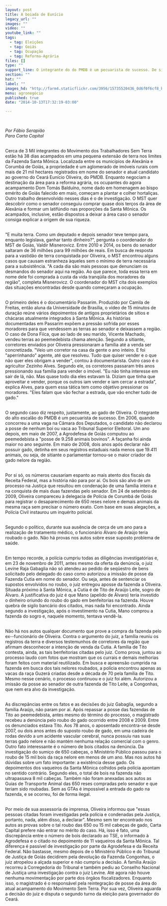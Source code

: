 ```yaml
---
layout: post
title: A boiada de Eunício
legacy_url: ""
images: ""
video: ""
youtube_link: ""
tags:
  - tag: Eleições
  - tag: Goiás
  - tag: Ocupação
  - tag: Reforma-Agrária
files: []
type: ""
support_line: O integrante do do PMDB é um pecuarista de sucesso. De sitiante o parlamentar tornou-se o maior criador de gado da região.
section: ""
hat: ""
label: ""
images_hd: "http://farm4.staticflickr.com/3956/15735520436_0d6f0f6cf8_b.jpg"
menu: agronegócio
published: true
date: "2014-10-13T17:32:19-03:00"

---
```

<p>&nbsp;</p>

<p><em>Por F&aacute;bio Serapi&atilde;o&nbsp;<br />
Para Carta Capital</em></p>

<p><br />
Cerca de 3 Mil integrantes do Movimento dos Trabalhadores Sem Terra est&atilde;o h&aacute; 38 dias acampados em uma pequena extens&atilde;o de terra nos limites da Fazenda Santa M&ocirc;nica. Localizada entre os munic&iacute;pios de Alex&acirc;nia e Corumb&aacute; de Goi&aacute;s, a propriedade &eacute; um aglomerado de im&oacute;veis rurais com mais de 21 mil hectares registrados em nome do senador e atual candidato ao governo do Cear&aacute; Eun&iacute;cio Oliveira, do PMDB. Enquanto negociam a destina&ccedil;&atilde;o da &aacute;rea para a reforma agr&aacute;ria, os ocupantes do agora acampamento Dom Tom&aacute;s Baldu&iacute;no, nome dado em homenagem ao bispo em&eacute;rito de Goi&aacute;s falecido em maio, come&ccedil;am a plantar e colher hortali&ccedil;as. Outro trabalho desenvolvido nesses dias &eacute; o de investiga&ccedil;&atilde;o. O MST quer descobrir como o senador conseguiu comprar quase dois ter&ccedil;os da &aacute;rea de Alex&acirc;nia e formar um latif&uacute;ndio nas propor&ccedil;&otilde;es da Santa M&ocirc;nica. Os acampados, inclusive, est&atilde;o dispostos a deixar a &aacute;rea caso o senador consiga explicar a origem de sua riqueza.</p>

<p><br />
&quot;E muita terra. Como um deputado e depois senador teve tempo para, enquanto legislava, ganhar tanto dinheiro?&quot;, pergunta o coordenador do MST de Goi&aacute;s, Valdir Misnerovicz. Entre 2010 e 2014, os bens do senador saltaram de 36&nbsp;milh&otilde;es para 99 milh&otilde;es de reais. Em busca de resposta para a vastid&atilde;o de terra conquistada por Oliveira, o MST encontrou alguns casos que causam estranheza &agrave;queles sem o m&iacute;nimo de terra necess&aacute;ria para a subsist&ecirc;ncia. &quot;A cada dia s&atilde;o mais pessoas que denunciam os desmandos do senador aqui na regi&atilde;o. Ao que parece, toda essa terra em nome dele foi comprada &agrave; custa da vida tranq&uuml;ila dos moradores da regi&atilde;o&quot;, completa Misnerovicz. O coordenador do MST cita dois exemplos das situa&ccedil;&otilde;es encontradas desde quando come&ccedil;aram a ocupa&ccedil;&atilde;o.</p>

<p><br />
O primeiro deles &eacute; o document&aacute;rio Passarim. Produzido por Camila de Freitas, ent&atilde;o aluna da Universidade de Bras&iacute;lia, o v&iacute;deo de 15 minutos de dura&ccedil;&atilde;o re&uacute;ne v&aacute;rios depoimentos de antigos propriet&aacute;rios de s&iacute;tios e ch&aacute;caras atualmente integrados &agrave; Santa M&ocirc;nica. As hist&oacute;rias documentadas em Passarim exp&otilde;em a press&atilde;o sofrida por esses moradores para que vendessem as terras ao senador e deixassem a regi&atilde;o. O caso de Dona Fi&iacute;ca, que ao lado de seu marido, Vicente Machado, vendeu terras ao peemedebista chama aten&ccedil;&atilde;o. Segundo a sitiante, corretores enviados por Oliveira pressionaram a fam&iacute;lia at&eacute; a venda ser concretizada. &quot;Veio um corretor na casa da gente o ano inteiro. E foi &quot;aperrinhando&quot; agente, at&eacute; que resolveu. Tudo que quiser vender e o que n&atilde;o quer eles obrigam a vender&quot;, contou &agrave; documentarista. Outro caso &eacute; o agricultor Zezinho Alves. Segundo ele, os corretores passaram tr&ecirc;s anos pressionando sua fam&iacute;lia para vender o im&oacute;vel. &quot;Eu n&atilde;o tinha interesse em sair de l&aacute;, n&atilde;o. Mas quase todo dia eles estavam l&aacute;. Diziam que tinha que aproveitar e vender, porque os outros iam vender e iam cercar a estrada&quot;, explica Alves, para quem essa t&aacute;tica tem como objetivo pressionar os moradores. &quot;Eles falam que v&atilde;o fechar a estrada, que v&atilde;o encher tudo de gado.&quot;</p>

<p><br />
O segundo caso diz respeito, justamente, ao gado de Oliveira. O integrante do alto escal&atilde;o do PMDB &eacute; um pecuarista de sucesso. Em 2006, quando concorreu a uma vaga na C&acirc;mara dos Deputados, o candidato n&atilde;o declarou a posse de nenhum boi ou vaca ao Tribunal Superior Eleitoral. Um ano depois, em maio de 2007, a Agrodefesa de Goi&aacute;s computou ao peemedebista a &quot;posse de 9.258 animais bovinos&quot;. A fa&ccedil;anha foi ainda maior no ano seguinte. Em maio de 2008, dois anos ap&oacute;s declarar n&atilde;o possuir gado, detinha em seus registros estaduais nada menos que 19.411 animais, ou seja, de sitiante o parlamentar tornou-se o maior criador de gado nelore da regi&atilde;o.</p>

<p><br />
Por si s&oacute;, os n&uacute;meros causariam espanto ao mais atento dos fiscais da Receita Federal, mas a hist&oacute;ria n&atilde;o para por a&iacute;. Os bois s&atilde;o alvo de um processo na Justi&ccedil;a que resultou em condena&ccedil;&atilde;o de uma fam&iacute;lia inteira e na conquista de mais duas fazendas pelo senador. Em 24 de setembro de 2009, Oliveira compareceu &agrave; delegacia de Pol&iacute;cia de Corumb&aacute; de Goi&aacute;s para registrar o desaparecimento de 650 reses nelore e demais animais da mesma ra&ccedil;a sem precisar o n&uacute;mero exato. Com base em suas alega&ccedil;&otilde;es, a Pol&iacute;cia Civil instaurou um inqu&eacute;rito policial.</p>

<p><br />
Segundo o pol&iacute;tico, durante sua aus&ecirc;ncia de cerca de um ano para a realiza&ccedil;&atilde;o de tratamento m&eacute;dico, o funcion&aacute;rio &Aacute;lvaro de Ara&uacute;jo teria roubado o gado. N&atilde;o h&aacute; provas nos autos sobre esse suposto problema de sa&uacute;de.</p>

<p><br />
Em tempo recorde, a pol&iacute;cia cumpriu todas as dilig&ecirc;ncias investigat&oacute;rias e, em 23 de novembro de 2011, antes mesmo da oferta da den&uacute;ncia, o juiz Levine Raja Gabaglia n&atilde;o s&oacute; atendeu ao pedido de seq&uuml;estro de bens solicitado pelo delegado do caso como autorizou a imiss&atilde;o de posse da Fazenda Cutia em nome do senador. Ou seja, antes de sentenciar os supostos envolvidos no roubo, o juiz entregou aposse da fazenda a Oliveira. Situada pr&oacute;ximo &agrave; Santa M&ocirc;nica, a Cutia &eacute; de Tito de Ara&uacute;jo Leite, sogro de &Aacute;lvaro. A justificativa do juiz &eacute; que Mano (apelido de &Aacute;lvaro) teria investido o dinheiro oriundo do roubo do gado em benfeitorias na fazenda. Houve quebra de sigilo banc&aacute;rio dos citados, mas nada foi encontrado. Ainda segundo a investiga&ccedil;&atilde;o, ap&oacute;s o investimento na Cutia, Mano comprou a fazenda do sogro e, naquele momento, tentava vend&ecirc;-la.</p>

<p><br />
N&atilde;o h&aacute; nos autos qualquer documento que prove a compra da fazenda pelo ex--funcion&aacute;rio de Oliveira. Contra o argumento do juiz, a fam&iacute;lia reuniu os registros da terra e diversos testemunhos de corretores da regi&atilde;o que afirmam desconhecer a inten&ccedil;&atilde;o de venda da Cutia. A fam&iacute;lia de Tito contesta, ainda, as tais benfeitorias citadas pelo juiz. Como prova, juntou ao processo laudo com fotos que mostram que os currais e demais melhorias foram feitos com material reutilizado. Em busca e apreens&atilde;o cumprida na fazenda em busca dos tais nelores roubados, a pol&iacute;cia encontrou apenas as vacas da ra&ccedil;a Guzer&aacute; criadas desde a d&eacute;cada de 70 pela fam&iacute;lia de Tito. Mesmo nesse cen&aacute;rio, o processo continuou e o juiz foi al&eacute;m. Autorizou a imiss&atilde;o da posse ao senador de outra fazenda de Tito Leite, a Congonhas, que nem era alvo da investiga&ccedil;&atilde;o.</p>

<p><br />
As discrep&acirc;ncias entre os fatos e as decis&otilde;es do juiz Gabaglia, segundo a fam&iacute;lia Ara&uacute;jo, n&atilde;o param por a&iacute;. Ap&oacute;s repassar a posse das fazendas de Tito ao peemedebista, antes mesmo do t&eacute;rmino do processo, o magistrado recebeu a den&uacute;ncia pelo roubo do gado ocorrido entre 2008 e 2009. Entre os denunciados estava Tito. Aos 78 anos, o aposentado encontra-se desde 2007, ou dois anos antes do suposto roubo de gado, em uma cadeira de rodas devido a um acidente vascular cerebral, nunca possuiu nas suas terras gado nelore e n&atilde;o mant&eacute;m nenhuma rela&ccedil;&atilde;o comercial com o genro. Outro fato interessante &eacute; o n&uacute;mero de bois citados na den&uacute;ncia. Da investiga&ccedil;&atilde;o do sumi&ccedil;o de 650 cabe&ccedil;as, o Minist&eacute;rio P&uacute;blico passou para o roubo de 15 mil bois da ra&ccedil;a nelore em menos de um ano. Mas nos autos h&aacute; d&uacute;vidas sobre um fato importante: a exist&ecirc;ncia desse gado. Os depoimentos dos vaqueiros da Santa M&ocirc;nica colhidos pela pol&iacute;cia apontam no sentido contr&aacute;rio. Segundo eles, o total de bois na fazenda n&atilde;o ultrapassava 8 mil cabe&ccedil;as. Tamb&eacute;m n&atilde;o foram anexadas aos autos as Guias de Transporte Animal das 650 reses compradas pelo senador e que teriam sido roubadas. Sem as GTAs &eacute; imposs&iacute;vel a entrada do gado na fazenda, e se ocorreu, foi de forma ilegal.</p>

<p><br />
Por meio de sua assessoria de imprensa, Oliveira informou que &quot;essas pessoas citadas foram investigadas pela pol&iacute;cia e condenadas pela Justi&ccedil;a, portanto, nada, al&eacute;m disso, a declarar&quot;. Mesmo sem ter encontrado nos autos as provas sobre o tal roubo das 650 ou 15 mil cabe&ccedil;as de gado, Carta Capital prefere n&atilde;o entrar no m&eacute;rito do caso. H&aacute;, isso &eacute; fato, uma discrep&acirc;ncia entre o n&uacute;mero de bois declarado ao TSE, o informado &agrave; Agrodefesa e o citado no depoimento de 11 vaqueiros da Santa M&ocirc;nica. Tal diferen&ccedil;a &eacute; pass&iacute;vel de investiga&ccedil;&atilde;o por parte da Agrodefesa e da Receita Federal. N&atilde;o bastasse, mesmo depois de o Minist&eacute;rio P&uacute;blico e do Tribunal de Justi&ccedil;a de Goi&aacute;s decidirem pela devolu&ccedil;&atilde;o da Fazenda Congonhas, o juiz atropelou a al&ccedil;ada superior e n&atilde;o cumpriu a decis&atilde;o. A fam&iacute;lia Ara&uacute;jo recorreu &agrave; Corregedoria do Tribunal e tamb&eacute;m pediu ao Conselho Nacional de Justi&ccedil;a uma investiga&ccedil;&atilde;o contra o juiz Levine. At&eacute; agora n&atilde;o houve nenhuma movimenta&ccedil;&atilde;o por parte dos &oacute;rg&atilde;os fiscalizadores. Enquanto isso, o magistrado &eacute; o respons&aacute;vel pela reintegra&ccedil;&atilde;o de posse da &aacute;rea do atual acampamento do Movimento Sem Terra. Por sua vez, Oliveira aguarda a decis&atilde;o do juiz e disputa o segundo turno da elei&ccedil;&atilde;o para governador do Cear&aacute;.</p>

<p>&nbsp;</p>
